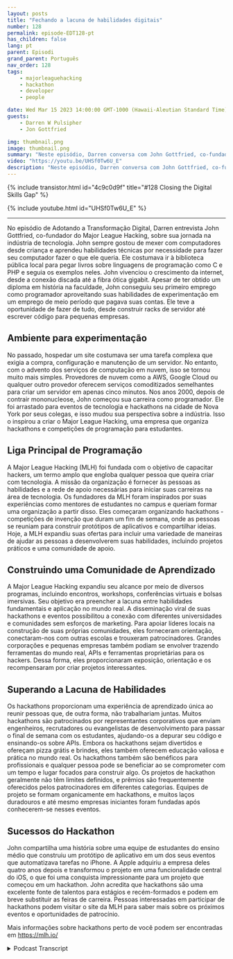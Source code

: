 ```yaml
---
layout: posts
title: "Fechando a lacuna de habilidades digitais"
number: 128
permalink: episode-EDT128-pt
has_children: false
lang: pt
parent: Episodi
grand_parent: Português
nav_order: 128
tags:
    - majorleaguehacking
    - hackathon
    - developer
    - people

date: Wed Mar 15 2023 14:00:00 GMT-1000 (Hawaii-Aleutian Standard Time)
guests:
    - Darren W Pulsipher
    - Jon Gottfried

img: thumbnail.png
image: thumbnail.png
summary: "Neste episódio, Darren conversa com John Gottfried, co-fundador da Major League Hacking, sobre como fechar a lacuna de habilidades digitais por meio de um trabalho colaborativo prático usando hackathons."
video: "https://youtu.be/UHSf0Tw6U_E"
description: "Neste episódio, Darren conversa com John Gottfried, co-fundador da Major League Hacking, sobre como fechar a lacuna de habilidades digitais por meio de um trabalho colaborativo prático usando hackathons."
---
```


<div>
{% include transistor.html id="4c9c0d9f" title="#128 Closing the Digital Skills Gap" %}

{% include youtube.html id="UHSf0Tw6U_E" %}
</div>

---

No episódio de Adotando a Transformação Digital, Darren entrevista John Gottfried, co-fundador do Major League Hacking, sobre sua jornada na indústria de tecnologia. John sempre gostou de mexer com computadores desde criança e aprendeu habilidades técnicas por necessidade para fazer seu computador fazer o que ele queria. Ele costumava ir à biblioteca pública local para pegar livros sobre linguagens de programação como C e PHP e seguia os exemplos neles. John vivenciou o crescimento da internet, desde a conexão discada até a fibra ótica gigabit. Apesar de ter obtido um diploma em história na faculdade, John conseguiu seu primeiro emprego como programador aproveitando suas habilidades de experimentação em um emprego de meio período que pagava suas contas. Ele teve a oportunidade de fazer de tudo, desde construir racks de servidor até escrever código para pequenas empresas.

## Ambiente para experimentação

No passado, hospedar um site costumava ser uma tarefa complexa que exigia a compra, configuração e manutenção de um servidor. No entanto, com o advento dos serviços de computação em nuvem, isso se tornou muito mais simples. Provedores de nuvem como a AWS, Google Cloud ou qualquer outro provedor oferecem serviços comoditizados semelhantes para criar um servidor em apenas cinco minutos. Nos anos 2000, depois de contrair mononucleose, John começou sua carreira como programador. Ele foi arrastado para eventos de tecnologia e hackathons na cidade de Nova York por seus colegas, e isso mudou sua perspectiva sobre a indústria. Isso o inspirou a criar o Major League Hacking, uma empresa que organiza hackathons e competições de programação para estudantes.

## Liga Principal de Programação

A Major League Hacking (MLH) foi fundada com o objetivo de capacitar hackers, um termo amplo que engloba qualquer pessoa que queira criar com tecnologia. A missão da organização é fornecer às pessoas as habilidades e a rede de apoio necessárias para iniciar suas carreiras na área de tecnologia. Os fundadores da MLH foram inspirados por suas experiências como mentores de estudantes no campus e queriam formar uma organização a partir disso. Eles começaram organizando hackathons - competições de invenção que duram um fim de semana, onde as pessoas se reuniam para construir protótipos de aplicativos e compartilhar ideias. Hoje, a MLH expandiu suas ofertas para incluir uma variedade de maneiras de ajudar as pessoas a desenvolverem suas habilidades, incluindo projetos práticos e uma comunidade de apoio.

## Construindo uma Comunidade de Aprendizado

A Major League Hacking expandiu seu alcance por meio de diversos programas, incluindo encontros, workshops, conferências virtuais e bolsas imersivas. Seu objetivo era preencher a lacuna entre habilidades fundamentais e aplicação no mundo real. A disseminação viral de suas hackathons e eventos possibilitou a conexão com diferentes universidades e comunidades sem esforços de marketing. Para apoiar líderes locais na construção de suas próprias comunidades, eles forneceram orientação, conectaram-nos com outras escolas e trouxeram patrocinadores. Grandes corporações e pequenas empresas também podiam se envolver trazendo ferramentas do mundo real, APIs e ferramentas proprietárias para os hackers. Dessa forma, eles proporcionaram exposição, orientação e os recompensaram por criar projetos interessantes.

## Superando a Lacuna de Habilidades

Os hackathons proporcionam uma experiência de aprendizado única ao reunir pessoas que, de outra forma, não trabalhariam juntas. Muitos hackathons são patrocinados por representantes corporativos que enviam engenheiros, recrutadores ou evangelistas de desenvolvimento para passar o final de semana com os estudantes, ajudando-os a depurar seu código e ensinando-os sobre APIs. Embora os hackathons sejam divertidos e ofereçam pizza grátis e brindes, eles também oferecem educação valiosa e prática no mundo real. Os hackathons também são benéficos para profissionais e qualquer pessoa pode se beneficiar ao se comprometer com um tempo e lugar focados para construir algo. Os projetos de hackathon geralmente não têm limites definidos, e prêmios são frequentemente oferecidos pelos patrocinadores em diferentes categorias. Equipes de projeto se formam organicamente em hackathons, e muitos laços duradouros e até mesmo empresas iniciantes foram fundadas após conhecerem-se nesses eventos.

## Sucessos do Hackathon

John compartilha uma história sobre uma equipe de estudantes do ensino médio que construiu um protótipo de aplicativo em um dos seus eventos que automatizava tarefas no iPhone. A Apple adquiriu a empresa deles quatro anos depois e transformou o projeto em uma funcionalidade central do iOS, o que foi uma conquista impressionante para um projeto que começou em um hackathon. John acredita que hackathons são uma excelente fonte de talentos para estágios e recém-formados e podem em breve substituir as feiras de carreira. Pessoas interessadas em participar de hackathons podem visitar o site da MLH para saber mais sobre os próximos eventos e oportunidades de patrocínio.

Mais informações sobre hackathons perto de você podem ser encontradas em https://mlh.io/



<details>
<summary> Podcast Transcript </summary>

<p></p>

</details>
